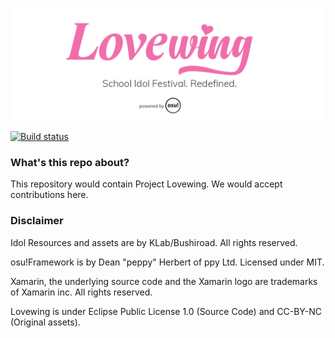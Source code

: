![LovewingLogo](LovewingLogo.png)


[![Build status](https://ci.appveyor.com/api/projects/status/838a3fvg62djv93f?svg=true)](https://ci.appveyor.com/project/sr229/lovewing)

### What's this repo about?

This repository would contain Project Lovewing. We would accept contributions here.

### Disclaimer

Idol Resources and assets are by KLab/Bushiroad. All rights reserved.

osu!Framework is by Dean "peppy" Herbert of ppy Ltd. Licensed under MIT.

Xamarin, the underlying source code and the Xamarin logo are trademarks of Xamarin inc. All rights reserved.

Lovewing is under Eclipse Public License 1.0 (Source Code) and CC-BY-NC (Original assets).




